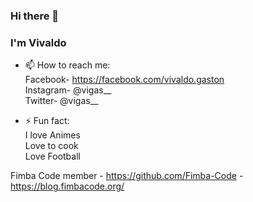 ### Hi there 👋
### I'm Vivaldo

- 📫 How to reach me:<br>
 Facebook- https://facebook.com/vivaldo.gaston <br>
 Instagram- @vigas__ <br>
 Twitter- @vigas__
 
 - ⚡ Fun fact:<br>
  I love Animes<br>
  Love to cook<br>
  Love Football

Fimba Code member - https://github.com/Fimba-Code - https://blog.fimbacode.org/
<!--
**vivaldogaston/vivaldogaston** is a ✨ _special_ ✨ repository because its `README.md` (this file) appears on your GitHub profile.

Here are some ideas to get you started:

- 🔭 I’m currently working on ...
- 🌱 I’m currently learning ...
- 👯 I’m looking to collaborate on ...
- 🤔 I’m looking for help with ...
- 💬 Ask me about ...
- 📫 How to reach me: ...
- 😄 Pronouns: ...
- ⚡ Fun fact: ...
-->
